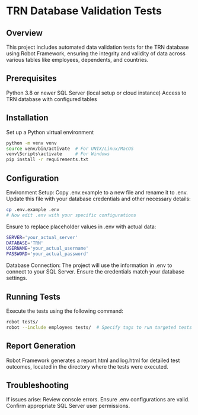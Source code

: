# TRN Database Validation Tests


## Overview
This project includes automated data validation tests for the TRN database using Robot Framework, ensuring the integrity and validity of data across various tables like employees, dependents, and countries.


## Prerequisites
Python 3.8 or newer
SQL Server (local setup or cloud instance)
Access to TRN database with configured tables


## Installation
Set up a Python virtual environment
```bash
python -m venv venv
source venv/bin/activate  # For UNIX/Linux/MacOS
venv\Scripts\activate     # For Windows
pip install -r requirements.txt
```


## Configuration
Environment Setup: Copy .env.example to a new file and rename it to .env. Update this file with your database credentials and other necessary details:
```bash
cp .env.example .env
# Now edit .env with your specific configurations
```
Ensure to replace placeholder values in .env with actual data:
```bash
SERVER='your_actual_server'
DATABASE='TRN'
USERNAME='your_actual_username'
PASSWORD='your_actual_password'
```
Database Connection: The project will use the information in .env to connect to your SQL Server. Ensure the credentials match your database settings.


## Running Tests
Execute the tests using the following command:
```bash
robot tests/
robot --include employees tests/  # Specify tags to run targeted tests
```

## Report Generation
Robot Framework generates a report.html and log.html for detailed test outcomes, located in the directory where the tests were executed.


## Troubleshooting
If issues arise:
Review console errors.
Ensure .env configurations are valid.
Confirm appropriate SQL Server user permissions.